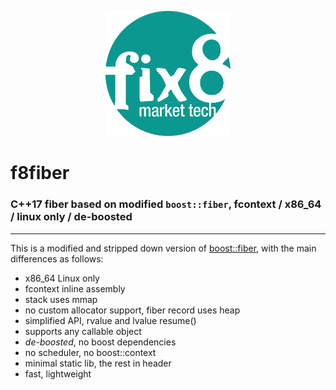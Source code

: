 <p align="center">
  <a href="https://www.fix8mt.com"><img src="assets/fix8mt_Master_Logo_Green_Trans.png" width="200"></a>
</p>

# f8fiber
### C++17 fiber based on modified `boost::fiber`, fcontext / x86_64 / linux only / de-boosted

------------------------------------------------------------------------

This is a modified and stripped down version of [boost::fiber](https://www.boost.org/doc/libs/release/libs/fiber/), with the main differences as follows:
- x86_64 Linux only
- fcontext inline assembly
- stack uses mmap
- no custom allocator support, fiber record uses heap
- simplified API, rvalue and lvalue resume()
- supports any callable object
- _de-boosted_, no boost dependencies
- no scheduler, no boost::context
- minimal static lib, the rest in header
- fast, lightweight

